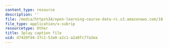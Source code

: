 ```yaml
---
content_type: resource
description: ''
file: /media/https%3A/open-learning-course-data-rc.s3.amazonaws.com/18-01sc-single-variable-calculus-fall-2010/d7420fd437c153a0a2c1a2a0fc77a3ea_sRIDVAcoG5A.vtt
file_type: application/x-subrip
resourcetype: Other
title: 3play caption file
uid: d7420fd4-37c1-53a0-a2c1-a2a0fc77a3ea
---
```

